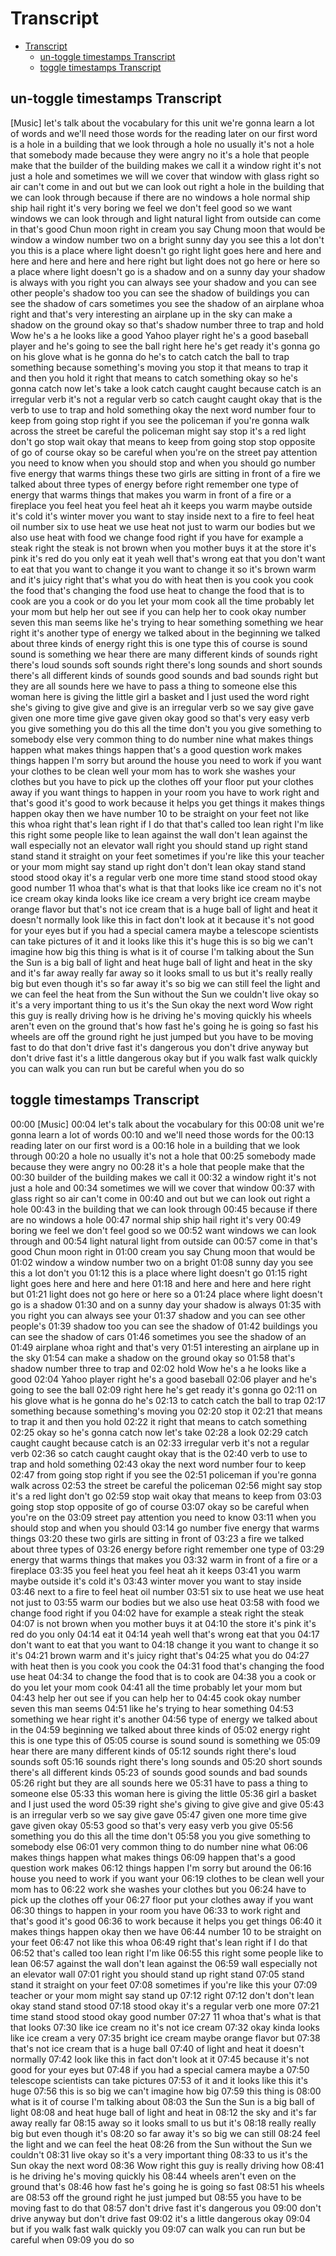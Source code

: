 # Transcript

- [Transcript](#transcript)
  - [un-toggle timestamps Transcript](#un-toggle-timestamps-transcript)
  - [toggle timestamps Transcript](#toggle-timestamps-transcript)

## un-toggle timestamps Transcript

[Music]
let's talk about the vocabulary for this
unit we're gonna learn a lot of words
and we'll need those words for the
reading later on our first word is a
hole in a building that we look through
a hole no usually it's not a hole that
somebody made because they were angry no
it's a hole that people make that the
builder of the building makes we call it
a window right it's not just a hole and
sometimes we will we cover that window
with glass right so air can't come in
and out but we can look out right a hole
in the building that we can look through
because if there are no windows a hole
normal ship ship hail right it's very
boring we feel we don't feel good so we
want windows we can look through and
light natural light from outside can
come in that's good Chun moon right in
cream you say Chung moon that would be
window a window number two on a bright
sunny day you see this a lot don't you
this is a place where light doesn't go
right light goes here and here and here
and here and here and here right but
light does not go here or here so a
place where light doesn't go is a shadow
and on a sunny day your shadow is always
with you right you can always see your
shadow and you can see other people's
shadow too you can see the shadow of
buildings you can see the shadow of cars
sometimes you see the shadow of an
airplane whoa right and that's very
interesting an airplane up in the sky
can make a shadow on the ground okay so
that's shadow number three to trap and
hold Wow he's a he looks like a good
Yahoo player right he's a good baseball
player and he's going to see the ball
right here he's get ready it's gonna go
on his glove what is he gonna do he's
to catch catch the ball to trap
something because something's moving you
stop it
that means to trap it and then you hold
it right that means to catch something
okay so he's gonna catch now let's take
a look
catch caught caught because catch is an
irregular verb it's not a regular verb
so catch caught caught okay that is the
verb to use to trap and hold something
okay the next word number four to keep
from going stop right if you see the
policeman if you're gonna walk across
the street be careful the policeman
might say stop it's a red light don't go
stop wait okay that means to keep from
going stop stop opposite of go of course
okay so be careful when you're on the
street pay attention you need to know
when you should stop and when you should
go number five energy that warms things
these two girls are sitting in front of
a fire we talked about three types of
energy before right remember one type of
energy that warms things that makes you
warm in front of a fire or a fireplace
you feel heat you feel heat ah it keeps
you warm maybe outside it's cold it's
winter mover you want to stay inside
next to a fire to feel heat oil number
six to use heat we use heat not just to
warm our bodies but we also use heat
with food we change food right if you
have for example a steak right the steak
is not brown when you mother buys it at
the store it's pink it's red do you only
eat it
yeah well that's wrong eat that you
don't want to eat that you want to
change it you want to change it so it's
brown warm and it's juicy right that's
what you do
with heat then is you cook you cook the
food that's changing the food use heat
to change the food that is to cook are
you a cook or do you let your mom cook
all the time probably let your mom but
help her out see if you can help her to
cook okay number seven this man seems
like he's trying to hear something
something we hear right it's another
type of energy we talked about in the
beginning we talked about three kinds of
energy right this is one type this of
course is sound sound is something we
hear there are many different kinds of
sounds right there's loud sounds soft
sounds right there's long sounds and
short sounds there's all different kinds
of sounds good sounds and bad sounds
right but they are all sounds here we
have to pass a thing to someone else
this woman here is giving the little
girl a basket and I just used the word
right she's giving to give give and give
is an irregular verb so we say give gave
given one more time give gave given okay
good so that's very easy verb you give
something you do this all the time don't
you you give something to somebody else
very common thing to do number nine what
makes things happen what makes things
happen that's a good question work makes
things happen I'm sorry but around the
house you need to work if you want your
clothes to be clean well your mom has to
work she washes your clothes but you
have to pick up the clothes off your
floor put your clothes away if you want
things to happen in your room you have
to work right and that's good it's good
to work because it helps you get things
it makes things happen okay then we have
number 10 to be straight on your feet
not like this whoa
right that's lean right if I do that
that's called too lean right I'm like
this right some people like to lean
against the wall don't lean against the
wall especially not an elevator wall
right you should stand up right stand
stand stand it straight on your feet
sometimes if you're like this your
teacher or your mom might say stand up
right
don't don't lean okay stand stand stood
stood okay it's a regular verb one more
time stand stood stood okay good number
11 whoa that's what is that that looks
like ice cream no it's not ice cream
okay kinda looks like ice cream a very
bright ice cream maybe orange flavor but
that's not ice cream that is a huge ball
of light and heat it doesn't normally
look like this in fact don't look at it
because it's not good for your eyes but
if you had a special camera maybe a
telescope scientists can take pictures
of it and it looks like this it's huge
this is so big we can't imagine how big
this thing is
what is it of course I'm talking about
the Sun the Sun is a big ball of light
and heat huge ball of light and heat in
the sky and it's far away really far
away so it looks small to us but it's
really really big but even though it's
so far away it's so big we can still
feel the light and we can feel the heat
from the Sun without the Sun we couldn't
live okay so it's a very important thing
to us it's the Sun okay the next word
Wow right this guy is really driving how
is he driving he's moving quickly his
wheels aren't even on the ground that's
how fast he's going he is going so fast
his wheels are
off the ground right he just jumped but
you have to be moving fast to do that
don't drive fast it's dangerous you
don't drive anyway but don't drive fast
it's a little dangerous okay
but if you walk fast walk quickly you
can walk you can run but be careful when
you do so

## toggle timestamps Transcript

00:00
[Music]
00:04
let's talk about the vocabulary for this
00:08
unit we're gonna learn a lot of words
00:10
and we'll need those words for the
00:13
reading later on our first word is a
00:16
hole in a building that we look through
00:20
a hole no usually it's not a hole that
00:25
somebody made because they were angry no
00:28
it's a hole that people make that the
00:30
builder of the building makes we call it
00:32
a window right it's not just a hole and
00:34
sometimes we will we cover that window
00:37
with glass right so air can't come in
00:40
and out but we can look out right a hole
00:43
in the building that we can look through
00:45
because if there are no windows a hole
00:47
normal ship ship hail right it's very
00:49
boring we feel we don't feel good so we
00:52
want windows we can look through and
00:54
light natural light from outside can
00:57
come in that's good Chun moon right in
01:00
cream you say Chung moon that would be
01:02
window a window number two on a bright
01:08
sunny day you see this a lot don't you
01:12
this is a place where light doesn't go
01:15
right light goes here and here and here
01:18
and here and here and here right but
01:21
light does not go here or here so a
01:24
place where light doesn't go is a shadow
01:30
and on a sunny day your shadow is always
01:35
with you right you can always see your
01:37
shadow and you can see other people's
01:39
shadow too you can see the shadow of
01:42
buildings you can see the shadow of cars
01:46
sometimes you see the shadow of an
01:49
airplane whoa right and that's very
01:51
interesting an airplane up in the sky
01:54
can make a shadow on the ground okay so
01:58
that's shadow number three to trap and
02:02
hold Wow he's a he looks like a good
02:04
Yahoo player right he's a good baseball
02:06
player and he's going to see the ball
02:09
right here he's get ready it's gonna go
02:11
on his glove what is he gonna do he's
02:13
to catch catch the ball to trap
02:17
something because something's moving you
02:20
stop it
02:21
that means to trap it and then you hold
02:22
it right that means to catch something
02:25
okay so he's gonna catch now let's take
02:28
a look
02:29
catch caught caught because catch is an
02:33
irregular verb it's not a regular verb
02:36
so catch caught caught okay that is the
02:40
verb to use to trap and hold something
02:43
okay the next word number four to keep
02:47
from going stop right if you see the
02:51
policeman if you're gonna walk across
02:53
the street be careful the policeman
02:56
might say stop it's a red light don't go
02:59
stop wait okay that means to keep from
03:03
going stop stop opposite of go of course
03:07
okay so be careful when you're on the
03:09
street pay attention you need to know
03:11
when you should stop and when you should
03:14
go number five energy that warms things
03:20
these two girls are sitting in front of
03:23
a fire we talked about three types of
03:26
energy before right remember one type of
03:29
energy that warms things that makes you
03:32
warm in front of a fire or a fireplace
03:35
you feel heat you feel heat ah it keeps
03:41
you warm maybe outside it's cold it's
03:43
winter mover you want to stay inside
03:46
next to a fire to feel heat oil number
03:51
six to use heat we use heat not just to
03:55
warm our bodies but we also use heat
03:58
with food we change food right if you
04:02
have for example a steak right the steak
04:07
is not brown when you mother buys it at
04:10
the store it's pink it's red do you only
04:14
eat it
04:14
yeah well that's wrong eat that you
04:17
don't want to eat that you want to
04:18
change it you want to change it so it's
04:21
brown warm and it's juicy right that's
04:25
what you do
04:27
with heat then is you cook you cook the
04:31
food that's changing the food use heat
04:34
to change the food that is to cook are
04:38
you a cook or do you let your mom cook
04:41
all the time probably let your mom but
04:43
help her out see if you can help her to
04:45
cook okay number seven this man seems
04:51
like he's trying to hear something
04:53
something we hear right it's another
04:56
type of energy we talked about in the
04:59
beginning we talked about three kinds of
05:02
energy right this is one type this of
05:05
course is sound sound is something we
05:09
hear there are many different kinds of
05:12
sounds right there's loud sounds soft
05:16
sounds right there's long sounds and
05:20
short sounds there's all different kinds
05:23
of sounds good sounds and bad sounds
05:26
right but they are all sounds here we
05:31
have to pass a thing to someone else
05:33
this woman here is giving the little
05:36
girl a basket and I just used the word
05:39
right she's giving to give give and give
05:43
is an irregular verb so we say give gave
05:47
given one more time give gave given okay
05:53
good so that's very easy verb you give
05:56
something you do this all the time don't
05:58
you you give something to somebody else
06:01
very common thing to do number nine what
06:06
makes things happen what makes things
06:09
happen that's a good question work makes
06:12
things happen I'm sorry but around the
06:16
house you need to work if you want your
06:19
clothes to be clean well your mom has to
06:22
work she washes your clothes but you
06:24
have to pick up the clothes off your
06:27
floor put your clothes away if you want
06:30
things to happen in your room you have
06:33
to work right and that's good it's good
06:36
to work because it helps you get things
06:40
it makes things happen okay then we have
06:44
number 10 to be straight on your feet
06:47
not like this whoa
06:49
right that's lean right if I do that
06:52
that's called too lean right I'm like
06:55
this right some people like to lean
06:57
against the wall don't lean against the
06:59
wall especially not an elevator wall
07:01
right you should stand up right stand
07:05
stand stand it straight on your feet
07:08
sometimes if you're like this your
07:09
teacher or your mom might say stand up
07:12
right
07:12
don't don't lean okay stand stand stood
07:18
stood okay it's a regular verb one more
07:21
time stand stood stood okay good number
07:27
11 whoa that's what is that that looks
07:30
like ice cream no it's not ice cream
07:32
okay kinda looks like ice cream a very
07:35
bright ice cream maybe orange flavor but
07:38
that's not ice cream that is a huge ball
07:40
of light and heat it doesn't normally
07:42
look like this in fact don't look at it
07:45
because it's not good for your eyes but
07:48
if you had a special camera maybe a
07:50
telescope scientists can take pictures
07:53
of it and it looks like this it's huge
07:56
this is so big we can't imagine how big
07:59
this thing is
08:00
what is it of course I'm talking about
08:03
the Sun the Sun is a big ball of light
08:08
and heat huge ball of light and heat in
08:12
the sky and it's far away really far
08:15
away so it looks small to us but it's
08:18
really really big but even though it's
08:20
so far away it's so big we can still
08:24
feel the light and we can feel the heat
08:26
from the Sun without the Sun we couldn't
08:31
live okay so it's a very important thing
08:33
to us it's the Sun okay the next word
08:36
Wow right this guy is really driving how
08:41
is he driving he's moving quickly his
08:44
wheels aren't even on the ground that's
08:46
how fast he's going he is going so fast
08:51
his wheels are
08:53
off the ground right he just jumped but
08:55
you have to be moving fast to do that
08:57
don't drive fast it's dangerous you
09:00
don't drive anyway but don't drive fast
09:02
it's a little dangerous okay
09:04
but if you walk fast walk quickly you
09:07
can walk you can run but be careful when
09:09
you do so